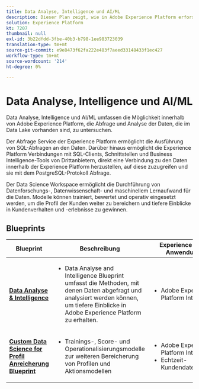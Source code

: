 ```yaml
---
title: Data Analyse, Intelligence und AI/ML
description: Dieser Plan zeigt, wie in Adobe Experience Platform erforscht werden kann, wie Abfrage und Analyse der Daten, die im Datensee vorhanden sind, durchgeführt werden können.
solution: Experience Platform
kt: 7207
thumbnail: null
exl-id: 3b22dfdd-3fbe-40b3-b798-1ee983723039
translation-type: tm+mt
source-git-commit: e9e8473f62fa222e483f7aeed33148433f1ec427
workflow-type: tm+mt
source-wordcount: '214'
ht-degree: 0%

---
```


# Data Analyse, Intelligence und AI/ML

Data Analyse, Intelligence und AI/ML umfassen die Möglichkeit innerhalb von Adobe Experience Platform, die Abfrage und Analyse der Daten, die im Data Lake vorhanden sind, zu untersuchen.

Der Abfrage Service der Experience Platform ermöglicht die Ausführung von SQL-Abfragen an den Daten. Darüber hinaus ermöglicht die Experience Platform Verbindungen mit SQL-Clients, Schnittstellen und Business Intelligence-Tools von Drittanbietern, direkt eine Verbindung zu den Daten innerhalb der Experience Platform herzustellen, auf diese zuzugreifen und sie mit dem PostgreSQL-Protokoll Abfrage.

Der Data Science Workspace ermöglicht die Durchführung von Datenforschungs-, Datenwissenschaft- und maschinellem Lernaufwand für die Daten. Modelle können trainiert, bewertet und operativ eingesetzt werden, um die Profil der Kunden weiter zu bereichern und tiefere Einblicke in Kundenverhalten und -erlebnisse zu gewinnen.

## Blueprints

| Blueprint | Beschreibung | Experience Cloud-Anwendungen |
|---|---|---|
| **[Data Analyse &amp; Intelligence](analysis.md)** | <ul><li>Data Analyse and Intelligence Blueprint umfasst die Methoden, mit denen Daten abgefragt und analysiert werden können, um tiefere Einblicke in Adobe Experience Platform zu erhalten.</ul></li> | <ul><li> Adobe Experience Platform Intelligence</ul></li> |
| **[Custom Data Science for Profil Anreicherung Blueprint](data-science.md)** | <ul><li>Trainings-, Score- und Operationalisierungsmodelle zur weiteren Bereicherung von Profilen und Aktionsmodellen</li></ul> | <ul><li>Adobe Experience Platform Intelligence</li><li> Echtzeit-Kundendatenplattform</li></ul> |
